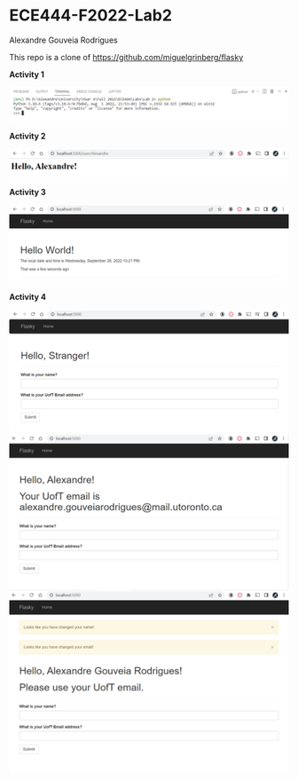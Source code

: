 # ECE444-F2022-Lab2


Alexandre Gouveia Rodrigues

This repo is a clone of https://github.com/miguelgrinberg/flasky

**Activity 1**

![](screenshots/activity1.png)

**Activity 2**

![](screenshots/activity2.png)

**Activity 3**

![](screenshots/activity3.png)

**Activity 4**

![](screenshots/activity4part1.png)
![](screenshots/activity4part2.png)
![](screenshots/activity4part4.png)